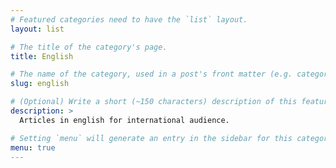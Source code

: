 ```yaml
---
# Featured categories need to have the `list` layout.
layout: list

# The title of the category's page.
title: English

# The name of the category, used in a post's front matter (e.g. category: <slug>).
slug: english

# (Optional) Write a short (~150 characters) description of this featured category.
description: >
  Articles in english for international audience.

# Setting `menu` will generate an entry in the sidebar for this category.
menu: true
---
```

